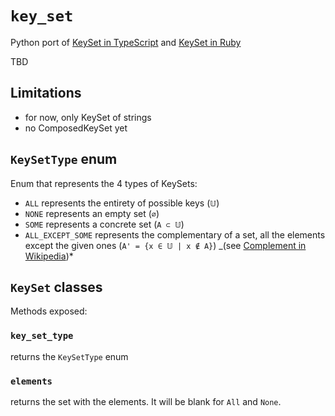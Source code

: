 # `key_set`

Python port of [KeySet in TypeScript](https://github.com/eturino/ts-key-set) and [KeySet in Ruby](https://github.com/eturino/ruby_key_set)

TBD

## Limitations

- for now, only KeySet of strings
- no ComposedKeySet yet

## `KeySetType` enum

Enum that represents the 4 types of KeySets:

- `ALL` represents the entirety of possible keys (`𝕌`)
- `NONE` represents an empty set (`∅`)
- `SOME` represents a concrete set (`A ⊂ 𝕌`)
- `ALL_EXCEPT_SOME` represents the complementary of a set, all the elements except the given ones (`A' = {x ∈ 𝕌 | x ∉ A}`) _(see [Complement in Wikipedia](https://en.wikipedia.org/wiki/Complement_set_theory))*

## `KeySet` classes

Methods exposed:

### `key_set_type`

returns the `KeySetType` enum

### `elements`

returns the set with the elements. It will be blank for `All` and `None`.
